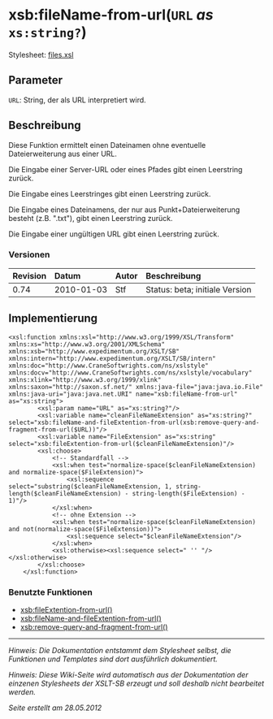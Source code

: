 # xsb:fileName-from-url(`URL` _as_ `xs:string?`) #

Stylesheet: [files.xsl](http://code.google.com/p/xslt-sb/source/browse/trunk/xslt-sb/files.xsl)

## Parameter ##
`URL`: String, der als URL interpretiert wird.



## Beschreibung ##
Diese Funktion ermittelt einen Dateinamen ohne eventuelle Dateierweiterung aus einer URL.

Die Eingabe einer Server-URL oder eines Pfades gibt einen Leerstring zurück.

Die Eingabe eines Leerstringes gibt einen Leerstring zurück.

Die Eingabe eines Dateinamens, der nur aus Punkt+Dateierweiterung besteht (z.B. ".txt"), gibt einen Leerstring zurück.

Die Eingabe einer ungültigen URL gibt einen Leerstring zurück.

### Versionen ###
| Revision | Datum | Autor | Beschreibung |
|:---------|:------|:------|:-------------|
| 0.74 | 2010-01-03 | Stf |   Status: beta;   initiale Version   |


## Implementierung ##
```
<xsl:function xmlns:xsl="http://www.w3.org/1999/XSL/Transform" xmlns:xs="http://www.w3.org/2001/XMLSchema" xmlns:xsb="http://www.expedimentum.org/XSLT/SB" xmlns:intern="http://www.expedimentum.org/XSLT/SB/intern" xmlns:doc="http://www.CraneSoftwrights.com/ns/xslstyle" xmlns:docv="http://www.CraneSoftwrights.com/ns/xslstyle/vocabulary" xmlns:xlink="http://www.w3.org/1999/xlink" xmlns:saxon="http://saxon.sf.net/" xmlns:java-file="java:java.io.File" xmlns:java-uri="java:java.net.URI" name="xsb:fileName-from-url" as="xs:string">
		<xsl:param name="URL" as="xs:string?"/>
		<xsl:variable name="cleanFileNameExtension" as="xs:string?" select="xsb:fileName-and-fileExtention-from-url(xsb:remove-query-and-fragment-from-url($URL))"/>
		<xsl:variable name="FileExtension" as="xs:string" select="xsb:fileExtention-from-url($cleanFileNameExtension)"/>
		<xsl:choose>
			<!-- Standardfall -->
			<xsl:when test="normalize-space($cleanFileNameExtension) and normalize-space($FileExtension)">
				<xsl:sequence select="substring($cleanFileNameExtension, 1, string-length($cleanFileNameExtension) - string-length($FileExtension) - 1)"/>
			</xsl:when>
			<!-- ohne Extension -->
			<xsl:when test="normalize-space($cleanFileNameExtension) and not(normalize-space($FileExtension))">
				<xsl:sequence select="$cleanFileNameExtension"/>
			</xsl:when>
			<xsl:otherwise><xsl:sequence select=" '' "/></xsl:otherwise>
		</xsl:choose>
	</xsl:function>
```

### Benutzte Funktionen ###
  * [xsb:fileExtention-from-url()](xsb_fileExtention_from_url.md)
  * [xsb:fileName-and-fileExtention-from-url()](xsb_fileName_and_fileExtention_from_url.md)
  * [xsb:remove-query-and-fragment-from-url()](xsb_remove_query_and_fragment_from_url.md)


---


_Hinweis: Die Dokumentation entstammt dem Stylesheet selbst, die Funktionen und Templates sind dort ausführlich dokumentiert._

_Hinweis: Diese Wiki-Seite wird automatisch aus der Dokumentation der einzenen Stylesheets der XSLT-SB erzeugt und soll deshalb nicht bearbeitet werden._

_Seite erstellt am 28.05.2012_
